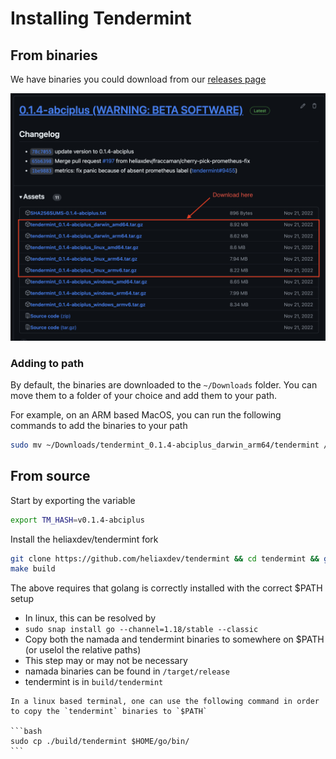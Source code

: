 # Installing Tendermint

## From binaries

We have binaries you could download from our [releases page](https://github.com/heliaxdev/tendermint/releases)

![](../../images/Download_Tendermint_Binaries.png)

### Adding to path

By default, the binaries are downloaded to the `~/Downloads` folder. You can move them to a folder of your choice and add them to your path.

For example, on an ARM based MacOS, you can run the following commands to add the binaries to your path

```bash
sudo mv ~/Downloads/tendermint_0.1.4-abciplus_darwin_arm64/tendermint /usr/local/bin
```

## From source

Start by exporting the variable

```bash
export TM_HASH=v0.1.4-abciplus
```

Install the heliaxdev/tendermint fork

```bash
git clone https://github.com/heliaxdev/tendermint && cd tendermint && git checkout $TM_HASH
make build
```

The above requires that golang is correctly installed with the correct $PATH setup
- In linux, this can be resolved by
- `sudo snap install go --channel=1.18/stable --classic`
- Copy both the namada and tendermint binaries to somewhere on $PATH (or uselol the relative paths) 
- This step may or may not be necessary
- namada binaries can be found in `/target/release`
- tendermint is in `build/tendermint`

````admonish note
In a linux based terminal, one can use the following command in order to copy the `tendermint` binaries to `$PATH`

```bash
sudo cp ./build/tendermint $HOME/go/bin/
```
````